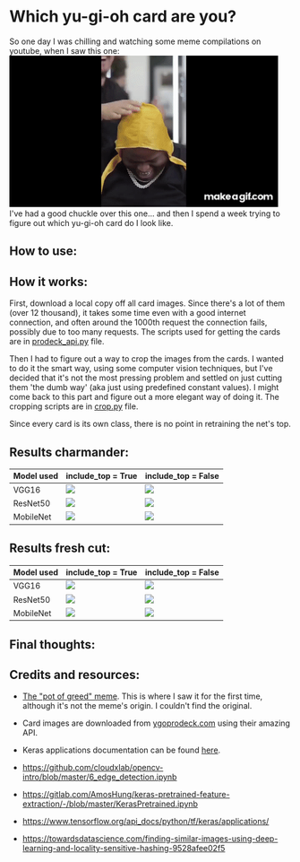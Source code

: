 # Which yu-gi-oh card are you?
So one day I was chilling and watching some meme compilations on youtube, when I saw this one:  
![](images/pot-of-greed.gif)  
I've had a good chuckle over this one... and then I spend a week trying to figure out which yu-gi-oh card do I look like.

## How to use:


## How it works:
First, download a local copy off all card images. Since there's a lot of them (over 12 thousand), it takes some time even with a good internet connection, and often around the 1000th request the connection fails, possibly due to too many requests. The scripts used for getting the cards are in [prodeck_api.py](prodeck_api.py) file.  
  
Then I had to figure out a way to crop the images from the cards. I wanted to do it the smart way, using some computer vision techniques, but I've decided that it's not the most pressing problem and settled on just cutting them 'the dumb way' (aka just using predefined constant values). I might come back to this part and figure out a more elegant way of doing it. The cropping scripts are in [crop.py](crop.py) file.

Since every card is its own class, there is no point in retraining the net's top.

## Results charmander:

| Model used    | include_top = True                                                                | include_top = False                                                               |
|---------------|-----------------------------------------------------------------------------------|-----------------------------------------------------------------------------------|
| VGG16         | <img src="https://images.ygoprodeck.com/images/cards/52155219.jpg" width="200"/>  | <img src="https://images.ygoprodeck.com/images/cards/24082387.jpg" width="200"/>  |
| ResNet50      | <img src="https://images.ygoprodeck.com/images/cards/58873391.jpg" width="200"/>  | <img src="https://images.ygoprodeck.com/images/cards/57523313.jpg" width="200"/>  |
| MobileNet     | <img src="https://images.ygoprodeck.com/images/cards/52158283.jpg" width="200"/>  | <img src="https://images.ygoprodeck.com/images/cards/15052462.jpg" width="200"/>  |

## Results fresh cut:

| Model used    | include_top = True                            | include_top = False                           |
|---------------|-----------------------------------------------|-----------------------------------------------|
| VGG16         | <img src="cards/44209392.jpg" width="200"/>   | <img src="cards/.jpg" width="200"/>   |
| ResNet50      | <img src="cards/.jpg" width="200"/>   | <img src="cards/.jpg" width="200"/>   |
| MobileNet     | <img src="cards/.jpg" width="200"/>   | <img src="cards/.jpg" width="200"/>   |

## Final thoughts:

## Credits and resources:
- [The "pot of greed" meme](https://youtu.be/4guF2x-mzBI?t=247). This is where I saw it for the first time, although it's not the meme's origin. I couldn't find the original.
- Card images are downloaded from [ygoprodeck.com](https://db.ygoprodeck.com/api-guide/) using their amazing API.
- Keras applications documentation can be found [here](https://www.tensorflow.org/api_docs/python/tf/keras/applications/).
  
- https://github.com/cloudxlab/opencv-intro/blob/master/6_edge_detection.ipynb
- https://gitlab.com/AmosHung/keras-pretrained-feature-extraction/-/blob/master/KerasPretrained.ipynb
- https://www.tensorflow.org/api_docs/python/tf/keras/applications/
- https://towardsdatascience.com/finding-similar-images-using-deep-learning-and-locality-sensitive-hashing-9528afee02f5